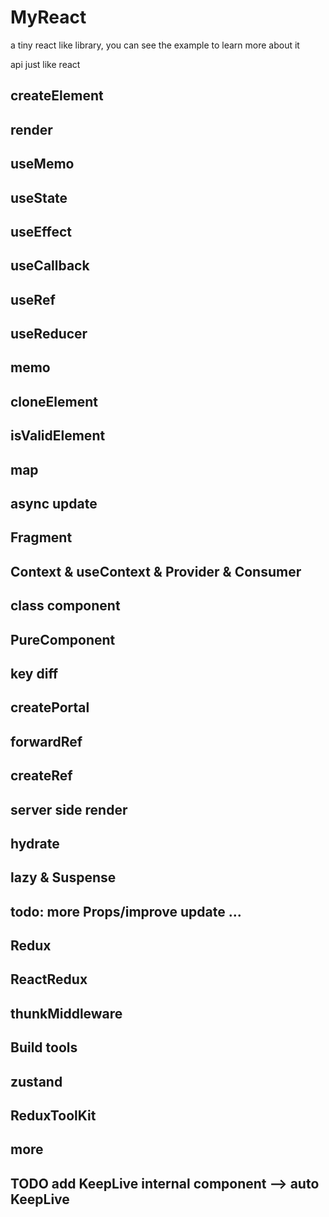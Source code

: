 # MyReact

a tiny react like library, you can see the example to learn more about it

api just like react

## createElement

## render

## useMemo

## useState

## useEffect

## useCallback

## useRef

## useReducer

## memo

## cloneElement

## isValidElement

## map

## async update

## Fragment

## Context & useContext & Provider & Consumer

## class component

## PureComponent

## key diff

## createPortal

## forwardRef

## createRef

## server side render

## hydrate

## lazy & Suspense

## todo: more Props/improve update ...

## Redux

## ReactRedux

## thunkMiddleware

## Build tools

## zustand

## ReduxToolKit

## more

## TODO add KeepLive internal component --> auto KeepLive
